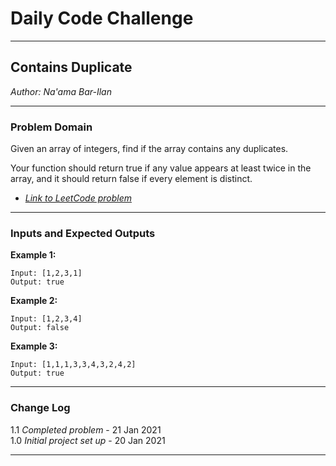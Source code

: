 # Daily Code Challenge

---

## Contains Duplicate
*Author: Na'ama Bar-Ilan*

---

### Problem Domain

Given an array of integers, find if the array contains any duplicates.

Your function should return true if any value appears at least twice in the array, and it should return false if every element is distinct.

* [*Link to LeetCode problem*](https://leetcode.com/problems/contains-duplicate/)

---

### Inputs and Expected Outputs

**Example 1:**

```
Input: [1,2,3,1]
Output: true
```

**Example 2:**

```
Input: [1,2,3,4]
Output: false
```

**Example 3:**

```
Input: [1,1,1,3,3,4,3,2,4,2]
Output: true
```

---

### Change Log

1.1 *Completed problem* - 21 Jan 2021  <br>
1.0 *Initial project set up* - 20 Jan 2021  

---
